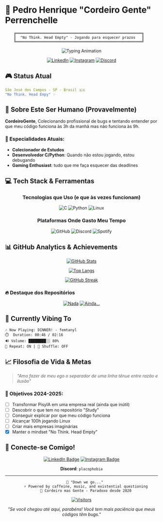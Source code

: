 # 🐑 Pedro Henrique "Cordeiro Gente" Perrenchelle

```ascii
    ╔══════════════════════════════════════════════════════════╗
    ║  "No Think. Head Empty" - Jogando para esquecer prazos   ║
    ╚══════════════════════════════════════════════════════════╝
```

<div align="center">

![Typing Animation](https://readme-typing-svg.herokuapp.com?font=Fira+Code&size=28&pause=1000&color=00FF7F&background=000000&center=true&vCenter=true&width=600&lines=Desenvolvedor+%7C+Gamer+%7C+Sonhador;Construindo+empresas+imaginárias;Down+we+go...+🐰;47%3A03%3A45+jogando+Linux...)

[![LinkedIn](https://img.shields.io/badge/LinkedIn-Pedro%20Henrique-0A66C2?style=for-the-badge&logo=linkedin&logoColor=white&link=https://www.linkedin.com/in/pedro-henrique-perrenchelle-cordeiro-787466182/)](https://www.linkedin.com/in/pedro-henrique-perrenchelle-cordeiro-787466182/)
[![Instagram](https://img.shields.io/badge/Instagram-@cordeiro__gente-E4405F?style=for-the-badge&logo=instagram&logoColor=white)](https://www.instagram.com/cordeiro_gente/)
[![Discord](https://img.shields.io/badge/Discord-Destrotier400%234364-5865F2?style=for-the-badge&logo=discord&logoColor=white)]()

</div>

## 🎮 Status Atual
```yaml
São José dos Campos - SP - Brasil 🇧🇷
"No Think. Head Empy" ✨
```

## 🚀 Sobre Este Ser Humano (Provavelmente)

**CordeiroGente**, Colecionando profissional de bugs  e tentando entender por que meu código funciona às 3h da manhã mas não funciona às 9h.

### 🎯 Especialidades Atuais:
- **Colecionador de Estudos**
- **Desenvolvedor C/Python**: Quando não estou jogando, estou debugando
- **Gaming Enthusiast**: tudo que me faça esquecer das deadlines

## 💻 Tech Stack & Ferramentas

<div align="center">

### Tecnologias que Uso (e que às vezes funcionam)
![C](https://img.shields.io/badge/C-00599C?style=for-the-badge&logo=c&logoColor=white)
![Python](https://img.shields.io/badge/Python-FFD43B?style=for-the-badge&logo=python&logoColor=blue)
![Linux](https://img.shields.io/badge/Linux-FCC624?style=for-the-badge&logo=linux&logoColor=black)

### Plataformas Onde Gasto Meu Tempo
![GitHub](https://img.shields.io/badge/GitHub-181717?style=for-the-badge&logo=github&logoColor=white)
![Discord](https://img.shields.io/badge/Discord-5865F2?style=for-the-badge&logo=discord&logoColor=white)
![Spotify](https://img.shields.io/badge/Spotify-1ED760?style=for-the-badge&logo=spotify&logoColor=white)

</div>

## 📊 GitHub Analytics & Achievements

<div align="center">

[![GitHub Stats](https://github-readme-stats.vercel.app/api?username=CordeiroGente&show_icons=true&theme=dark&bg_color=0d1117&border_color=30363d&icon_color=00ff7f&text_color=ffffff&title_color=00ff7f)](https://github.com/CordeiroGente)

[![Top Langs](https://github-readme-stats.vercel.app/api/top-langs/?username=CordeiroGente&layout=compact&theme=dark&bg_color=0d1117&border_color=30363d&text_color=ffffff&title_color=00ff7f)](https://github.com/CordeiroGente)

[![GitHub Streak](https://streak-stats.demolab.com?user=CordeiroGente&theme=dark&border=30363d&background=0d1117&stroke=00ff7f&ring=00ff7f&fire=ff6b6b&currStreakLabel=00ff7f)](https://github.com/CordeiroGente)

</div>

### 🔥 Destaque dos Repositórios

<div align="center">

[![Nada](https://github-readme-stats.vercel.app/api/pin/?username=CordeiroGente&repo=Trabalho-Pim&theme=dark&bg_color=0d1117&border_color=30363d&text_color=ffffff&title_color=00ff7f)]()
[![Ainda...](https://github-readme-stats.vercel.app/api/pin/?username=CordeiroGente&repo=Study&theme=dark&bg_color=0d1117&border_color=30363d&text_color=ffffff&title_color=00ff7f)]()

</div>

## 🎵 Currently Vibing To
```
🎶 Now Playing: DINNER! - femtanyl
⏱️  Duration: 00:46 / 02:16
🔊 Volume: ████████░░ 80%
🔁 Repeat: ON | 🔀 Shuffle: OFF
```

## 📈 Filosofia de Vida & Metas

> *"Amo fazer de meu ego o separador de uma linha tênue entre razão e ilusão"*

### 🎯 Objetivos 2024-2025:
- [ ] Transformar PisyIA em uma empresa real (ainda que inútil)
- [ ] Descobrir o que tem no repositório "Study" 
- [ ] Conseguir explicar por que meu código funciona
- [ ] Alcançar 100h jogando Linux
- [ ] Criar mais empresas imaginárias
- [x] Manter o mindset "No Think. Head Empty"

## 🤝 Conecte-se Comigo!

<div align="center">

[![LinkedIn Badge](https://img.shields.io/badge/Vamos_Conectar-LinkedIn-0A66C2?style=for-the-badge&logo=linkedin&logoColor=white)](https://www.linkedin.com/in/pedro-henrique-perrenchelle-cordeiro-787466182/)
[![Instagram Badge](https://img.shields.io/badge/Vida_Paralela-Instagram-E4405F?style=for-the-badge&logo=instagram&logoColor=white)](https://www.instagram.com/cordeiro_gente/)

**Discord**: `placophobia`

</div>

---

<div align="center">

```
    💭 "Down we go..." 
    ⚡ Powered by caffeine, music, and existential questioning
    🐑 Cordeiro mas Gente - Paradoxo desde 2020
```

[![Visitors](https://api.visitorbadge.io/api/visitors?path=CordeiroGente%2FCordeiroGente&labelColor=%23000000&countColor=%2300ff7f&style=flat&labelStyle=none)](https://visitorbadge.io/status?path=CordeiroGente%2FCordeiroGente)

*"Se você chegou até aqui, parabéns! Você tem mais paciência que meus códigos têm bugs."*

</div>
